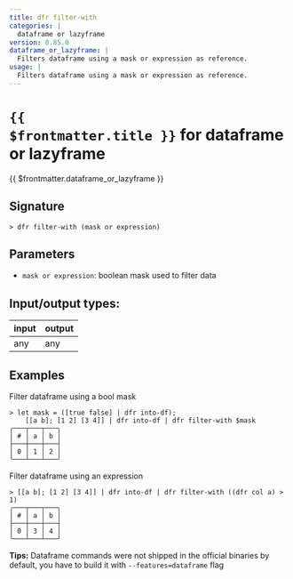 ```yaml
---
title: dfr filter-with
categories: |
  dataframe or lazyframe
version: 0.85.0
dataframe_or_lazyframe: |
  Filters dataframe using a mask or expression as reference.
usage: |
  Filters dataframe using a mask or expression as reference.
---
```

<!-- This file is automatically generated. Please edit the command in https://github.com/nushell/nushell instead. -->

# <code>{{ $frontmatter.title }}</code> for dataframe or lazyframe

<div class='command-title'>{{ $frontmatter.dataframe_or_lazyframe }}</div>

## Signature

```> dfr filter-with (mask or expression)```

## Parameters

 -  `mask or expression`: boolean mask used to filter data


## Input/output types:

| input | output |
| ----- | ------ |
| any   | any    |

## Examples

Filter dataframe using a bool mask
```nu
> let mask = ([true false] | dfr into-df);
    [[a b]; [1 2] [3 4]] | dfr into-df | dfr filter-with $mask
╭───┬───┬───╮
│ # │ a │ b │
├───┼───┼───┤
│ 0 │ 1 │ 2 │
╰───┴───┴───╯

```

Filter dataframe using an expression
```nu
> [[a b]; [1 2] [3 4]] | dfr into-df | dfr filter-with ((dfr col a) > 1)
╭───┬───┬───╮
│ # │ a │ b │
├───┼───┼───┤
│ 0 │ 3 │ 4 │
╰───┴───┴───╯

```


**Tips:** Dataframe commands were not shipped in the official binaries by default, you have to build it with `--features=dataframe` flag
